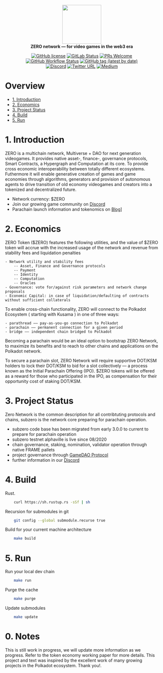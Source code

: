 <p align="center">
  <img src="https://zero.io/img/z-ctrl-45-col.png" width="128"><br/>
  <b>ZERO network — for video games in the web3 era</b>

  <div align="center">  

[![GitHub license](https://img.shields.io/badge/license-GPL3%2FApache2-blue)](#LICENSE)
[![GitLab Status](https://gitlab.parity.io/parity/substrate/badges/master/pipeline.svg)](https://gitlab.parity.io/parity/substrate/pipelines)
[![PRs Welcome](https://img.shields.io/badge/PRs-welcome-brightgreen.svg)](docs/CONTRIBUTING.adoc)
[![GitHub Workflow Status](https://img.shields.io/github/workflow/status/playzero/zero-network/Test?label=Actions&logo=github)](https://github.com/playzero/zero-network/actions?query=workflow%3ATest)
[![GitHub tag (latest by date)](https://img.shields.io/github/v/tag/playzero/zero-network)](https://github.com/playzero/zero-network/tags)  
[![Discord](https://img.shields.io/badge/Discord-gray?logo=discord)](https://discord.gg/rhwtr7p) [![Twitter URL](https://img.shields.io/twitter/url?style=social&url=https%3A%2F%2Ftwitter.com%2Fzerodotio)](https://twitter.com/zerodotio)
[![Medium](https://img.shields.io/badge/Medium-gray?logo=medium)](https://medium.com/playzero)

  </div>

</p>

# Overview

<!-- TOC -->
- [1. Introduction](#1-introduction)
- [2. Economics](#2-economics)
- [3. Project Status](#3-project-status)
- [4. Build](#4-build)
- [5. Run](#5-run)
<!-- /TOC -->

# 1. Introduction

ZERO is a multichain network, Multiverse + DAO for next generation videogames. It provides native asset-, finance-, governance protocols, Smart Contracts, a Hypergraph and Computation at its core. To provide cross economic interoperability between totally different ecosystems. Futhermore it will enable generative creation of games and game economies through algorithms, generators and provision of autonomous agents to drive transition of old economy videogames and creators into a tokenized and decentralized future.

- Network currency: $ZERO
- Join our growing game community on [Discord](http://discord.gg/rhwtr7p)
- Parachain launch information and tokenomics on [Blog](https://blog.zero.io)]

# 2. Economics

ZERO Token ($ZERO) features the following utilities, and the value of $ZERO token will accrue with the increased usage of the network and revenue from stability fees and liquidation penalties

	- Network utility and stability fees
		-- Asset, Finance and Governance protocols
		-- Payment
		-- Identity
		-- Computation
		-- Oracles
	- Governance: vote for/against risk parameters and network change proposals
	- Economic Capital: in case of liquidation/defaulting of contracts without sufficient collaterals

To enable cross-chain functionality, ZERO will connect to the Polkadot Ecosystem ( starting with Kusama ) in one of three ways:

	- parathread —— pay-as-you-go connection to Polkadot
	- parachain —— permanent connection for a given period
	- bridge —— independent chain bridged to Polkadot

Becoming a parachain would be an ideal option to bootstrap ZERO Network, to maximize its benefits and to reach to other chains and applications on the Polkadot network.

To secure a parachain slot, ZERO Network will require supportive DOT/KSM holders to lock their DOT/KSM to bid for a slot collectively — a process known as the Initial Parachain Offering (IPO). $ZERO tokens will be offered as a reward for those who participated in the IPO, as compensation for their opportunity cost of staking DOT/KSM.

# 3. Project Status

Zero Network is the common description for all contribtuting protocols and chains, subzero is the network core preparing for parachain operation.

- subzero code base has been migrated from early 3.0.0 to current to prepare for parachain operation
- subzero testnet alphaville is live since 08/2020
- chain governance, staking, nomination, validator operation through native FRAME pallets
- project governance through [GameDAO Protocol](https://gamedao.co)
- further information in our [Discord](https://img.shields.io/badge/Discord-gray?logo=discord)

# 4. Build

Rust.
```bash
	curl https://sh.rustup.rs -sSf | sh
```
Recursion for submodules in git
```bash
	git config --global submodule.recurse true
```
Build for your current machine architecture
```bash
	make build
```

# 5. Run

Run your local dev chain
```bash
	make run
```
Purge the cache
```bash
	make purge
```
Update submodules
```bash
	make update
```

# 0. Notes
 This is still work in progress, we will update more information as we progress. Refer to the token economy working paper for more details. This project and text was inspired by the excellent work of many growing projects in the Polkadot ecosystem. Thank you!.
